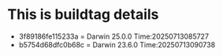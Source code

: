 # This is buildtag details
- 3f89186fe115233a = Darwin 25.0.0 Time:20250713085727
- b5754d68dfc0b68c = Darwin 23.6.0 Time:20250713090738
